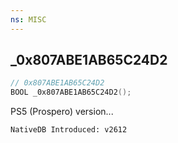 ```yaml
---
ns: MISC 
---
```


## _0x807ABE1AB65C24D2

```c
// 0x807ABE1AB65C24D2 
BOOL _0x807ABE1AB65C24D2();
```

PS5 (Prospero) version...


```
NativeDB Introduced: v2612
```

